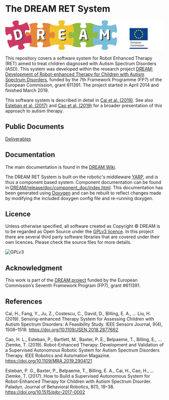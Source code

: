 The DREAM RET System
====================

![DREAM Logo](docs/images/dream-eu-logo.png)

This repository covers a software system for Robot Enhanced Therapy (RET) aimed to treat children diagnosed with Autism Spectrum Disorders (ASD). This system was developed within the research project [DREAM: Development of Robot-enhanced Therapy for Children with Autism Spectrum Disorders](https://dream2020.github.io/DREAM), funded by the 7th Framework Programme (FP7) of the European Commission, grant 611391. The project started in April 2014 and finished March 2019. 

This software system is described in detail in [Cai et al. (2019)](doi.org/10.1109/JSEN.2018.2877662).
See also [Esteban et al. (2017)](https://doi.org/10.1515/pjbr-2017-0002) and [Cao et al. (2019)](https://doi.org/10.1109/MRA.2019.2904121) for a broader presentation of this approach to autism therapy.

Public Documents
----------------

[Deliverables](https://dream2020.github.io/DREAM/deliverables)

Documentation
-------------
The main documentation is found in the [DREAM Wiki](https://github.com/dream2020/DREAM/wiki). 

The DREAM RET System is built on the robotic's middleware [YARP](https://www.yarp.it/), and is thus a component based system. 
Component documentation can be found in [DREAM/release/doc/component_doc/index.html](https://dream2020.github.io/DREAM/doc/component_doc/). This documentation has been generated using [Doxygen](http://www.stack.nl/~dimitri/doxygen/) and can be rebuilt to reflect changes made by modifying the included doxygen config file and re-running doxygen.
 
Licence
-------

Unless otherwise specified, all software created as Copyright &copy; DREAM is to be regarded as Open Source under the [GPLv3 licence](https://www.gnu.org/licenses/gpl.txt). In this project there are several third party software libraries that are covered under their own licences. Please check the source files for more details.

![GPLv3](https://dream2020.github.io/DREAM/images/gpl3.png)

Acknowledgment
--------------

This work is part of the [DREAM project](https://dream2020.github.io/DREAM) funded by the European Commission’s Seventh Framework Program (FP7), grant #611391.

References
----------

Cai, H., Fang, Y., Ju, Z., Costescu, C., David, D., Billing, E. A., … Liu, H. (2019). Sensing-enhanced Therapy System for Assessing Children with Autism Spectrum Disorders: A Feasibility Study. IEEE Sensors Journal, 9(4), 1508–1518. https://doi.org/10.1109/JSEN.2018.2877662

Cao, H. L., Esteban, P., Bartlett, M., Baxter, P. E., Belpaeme, T., Billing, E., … Ziemke, T. (2019). Robot-Enhanced Therapy: Development and Validation of a Supervised Autonomous Robotic System for Autism Spectrum Disorders Therapy. IEEE Robotics and Automation Magazine. https://doi.org/10.1109/MRA.2019.2904121

Esteban, P. G., Baxter, P., Belpaeme, T., Billing, E. A., Cai, H., Cao, H., … Ziemke, T. (2017). How to Build a Supervised Autonomous System for Robot-Enhanced Therapy for Children with Autism Spectrum Disorder. Paladyn, Journal of Behavioral Robotics, 8(1), 18–38. https://doi.org/10.1515/pjbr-2017-0002